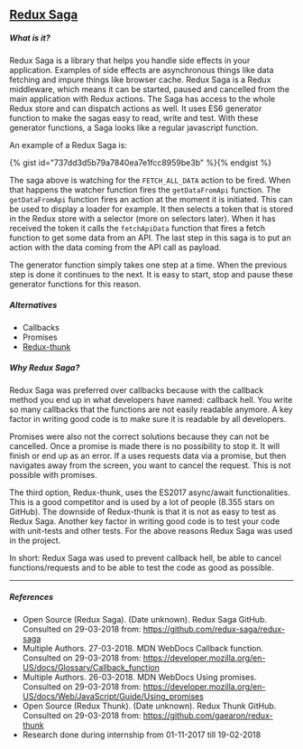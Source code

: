 ## [Redux Saga](https://github.com/redux-saga/redux-saga)
##### What is it?
Redux Saga is a library that helps you handle side effects in your application. Examples of side effects are asynchronous things like data fetching and impure things like browser cache. Redux Saga is a Redux middleware, which means it can be started, paused and cancelled from the main application with Redux actions. The Saga has access to the whole Redux store and can dispatch actions as well. It uses ES6 generator function to make the sagas easy to read, write and test. With these generator functions, a Saga looks like a regular javascript function.

An example of a Redux Saga is:

<!-- Gist: Redux saga function -->
{% gist id="737dd3d5b79a7840ea7e1fcc8959be3b" %}{% endgist %}

The saga above is watching for the `FETCH_ALL_DATA` action to be fired. When that happens the watcher function fires the `getDataFromApi` function. The `getDataFromApi` function fires an action at the moment it is initiated. This can be used to display a loader for example. It then selects a token that is stored in the Redux store with a selector (more on selectors later). When it has received the token it calls the `fetchApiData` function that fires a fetch function to get some data from an API. The last step in this saga is to put an action with the data coming from the API call as payload.

The generator function simply takes one step at a time. When the previous step is done it continues to the next. It is easy to start, stop and pause these generator functions for this reason.

##### Alternatives
- Callbacks
- Promises
- [Redux-thunk](https://github.com/gaearon/redux-thunk)

##### Why Redux Saga?
Redux Saga was preferred over callbacks because with the callback method you end up in what developers have named: callback hell. You write so many callbacks that the functions are not easily readable anymore. A key factor in writing good code is to make sure it is readable by all developers.

Promises were also not the correct solutions because they can not be cancelled. Once a promise is made there is no possibility to stop it. It will finish or end up as an error. If a uses requests data via a promise, but then navigates away from the screen, you want to cancel the request. This is not possible with promises.

The third option, Redux-thunk, uses the ES2017 async/await functionalities. This is a good competitor and is used by a lot of people (8.355 stars on GitHub). The downside of Redux-thunk is that it is not as easy to test as Redux Saga. Another key factor in writing good code is to test your code with unit-tests and other tests. For the above reasons Redux Saga was used in the project.

In short: Redux Saga was used to prevent callback hell, be able to cancel functions/requests and to be able to test the code as good as possible.

---

##### References
- Open Source (Redux Saga). (Date unknown). Redux Saga GitHub. Consulted on 29-03-2018 from: https://github.com/redux-saga/redux-saga
- Multiple Authors. 27-03-2018. MDN WebDocs Callback function. Consulted on 29-03-2018 from: https://developer.mozilla.org/en-US/docs/Glossary/Callback_function
- Multiple Authors. 26-03-2018. MDN WebDocs Using promises. Consulted on 29-03-2018 from: https://developer.mozilla.org/en-US/docs/Web/JavaScript/Guide/Using_promises
- Open Source (Redux Thunk). (Date unknown). Redux Thunk GitHub. Consulted on 29-03-2018 from: https://github.com/gaearon/redux-thunk
- Research done during internship from 01-11-2017 till 19-02-2018
